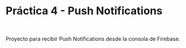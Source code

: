# Práctica 4 - Push Notifications

<br/>

Proyecto para recibir Push Notifications desde la consola de Firebase.
